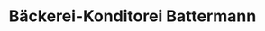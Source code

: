 ---
title: "Bäckerei-Konditorei Battermann"
url: /minden/baeckerei-konditorei-battermann/
shop: Bäckerei
---